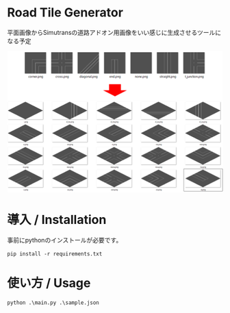 # Road Tile Generator

平面画像からSimutransの道路アドオン用画像をいい感じに生成させるツールになる予定

![平面画像からの変換イメージ](./sample.png)

# 導入 / Installation

事前にpythonのインストールが必要です。

```
pip install -r requirements.txt
```

# 使い方 / Usage

```
python .\main.py .\sample.json
```
